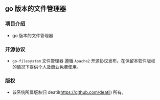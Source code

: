 ## go 版本的文件管理器


### 项目介绍

*  go 版本的文件管理器


### 开源协议

*  `go-filesystem` 文件管理器 遵循 `Apache2` 开源协议发布，在保留本软件版权的情况下提供个人及商业免费使用。


### 版权

*  该系统所属版权归 deatil(https://github.com/deatil) 所有。
